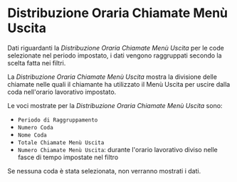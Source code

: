 # Distribuzione Oraria Chiamate Menù Uscita

Dati riguardanti la *Distribuzione Oraria Chiamate Menù Uscita* 
per le code selezionate nel periodo impostato, i dati vengono 
raggruppati secondo la scelta fatta nei filtri.

La *Distribuzione Oraria Chiamate Menù Uscita* mostra la divisione 
delle chiamate nelle quali il chiamante ha utilizzato il Menù 
Uscita per uscire dalla coda nell'orario lavorativo impostato.

Le voci mostrate per la *Distribuzione Oraria Chiamate Menù 
Uscita* sono:

- `Periodo di Raggruppamento`
- `Numero Coda`
- `Nome Coda`
- `Totale Chiamate Menù Uscita`
- `Numero Chiamate Menù Uscita`: durante l'orario lavorativo diviso 
nelle fasce di tempo impostate nel filtro

Se nessuna coda è stata selezionata, non verranno mostrati i dati.

